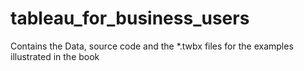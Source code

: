# tableau_for_business_users
Contains the Data, source code and the *.twbx files for the examples illustrated in the book 

